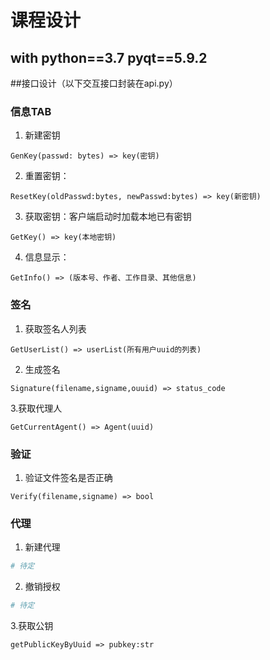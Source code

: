 # 课程设计

## with python==3.7 pyqt==5.9.2

##接口设计（以下交互接口封装在api.py）
### 信息TAB
1. 新建密钥
```
GenKey(passwd: bytes) => key(密钥)
```
2. 重置密钥：
```
ResetKey(oldPasswd:bytes, newPasswd:bytes) => key(新密钥)
```
3. 获取密钥：客户端启动时加载本地已有密钥
```
GetKey() => key(本地密钥)
```
4. 信息显示：
```
GetInfo() => (版本号、作者、工作目录、其他信息)
```

### 签名
1. 获取签名人列表
```
GetUserList() => userList(所有用户uuid的列表)
```

2. 生成签名
```
Signature(filename,signame,ouuid) => status_code
```

3.获取代理人
```
GetCurrentAgent() => Agent(uuid)
```

### 验证
1. 验证文件签名是否正确
```
Verify(filename,signame) => bool
```

### 代理
1. 新建代理
```python
# 待定
```

2. 撤销授权
```python
# 待定
```
3.获取公钥
```
getPublicKeyByUuid => pubkey:str
```